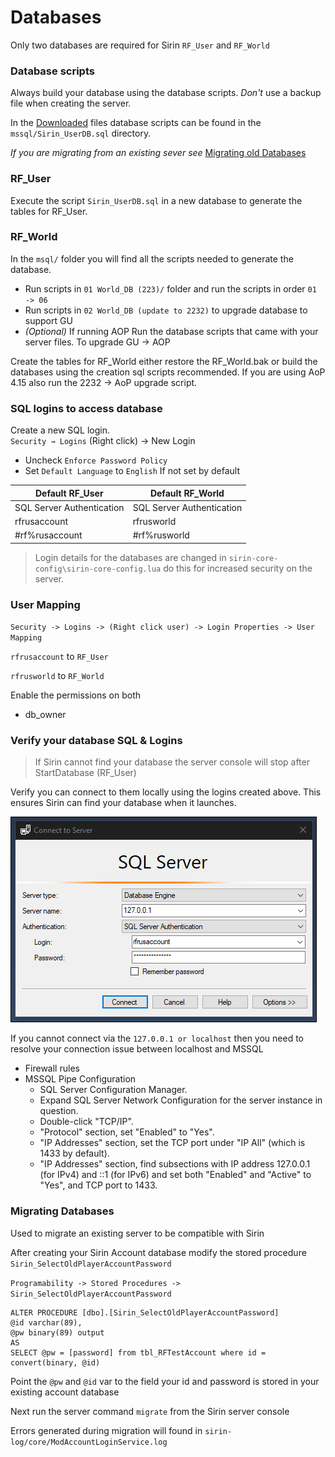 # Databases
Only two databases are required for Sirin `RF_User` and `RF_World`

### Database scripts
Always build your database using the database scripts. _Don't_ use a backup file when creating the server.

In the [Downloaded](quickstart) files database scripts can be found in the `mssql/Sirin_UserDB.sql` directory.

_If you are migrating from an existing sever see_ [Migrating old Databases](databases#migrating-databases)

### RF_User 
Execute the script `Sirin_UserDB.sql` in a new database to generate the tables for RF_User.

### RF_World 
In the `msql/` folder you will find all the scripts needed to generate the database. 

* Run scripts in `01 World_DB (223)/` folder and run the scripts in order `01 -> 06`
* Run scripts in `02 World_DB (update to 2232)` to upgrade database to support GU
* _(Optional)_ If running AOP Run the database scripts that came with your server files. To upgrade GU -> AOP

Create the tables for RF_World either restore the RF_World.bak or build the databases using the creation sql scripts recommended.  If you are using AoP 4.15 also run the 2232 → AoP  upgrade script.

### SQL logins to access database 
Create a new SQL login.  
`Security → Logins` (Right click) -> New Login 

- Uncheck `Enforce Password Policy`
- Set `Default Language` to `English` If not set by default

| Default RF_User | Default RF_World |
| ------- |----------|
| SQL Server Authentication | SQL Server Authentication |
| rfrusaccount | rfrusworld |
| #rf%rusaccount | #rf%rusworld |

> Login details for the databases are changed in  `sirin-core-config\sirin-core-config.lua` do this for increased security on the server.

### User Mapping
`Security -> Logins -> (Right click user) -> Login Properties -> User Mapping`

`rfrusaccount` to `RF_User` 

`rfrusworld` to `RF_World`

Enable the permissions on both
- db_owner

### Verify your database SQL & Logins

> If Sirin cannot find your database the server console will stop after StartDatabase (RF_User)

Verify you can connect to them locally using the logins created above. 
This ensures Sirin can find your database when it launches.

<img style="border:1px solid black" src="img/db_verifysql.png"/>

If you cannot connect via the `127.0.0.1 or localhost` then you need to resolve your connection issue between localhost and MSSQL

* Firewall rules
* MSSQL Pipe Configuration
    * SQL Server Configuration Manager.
    * Expand SQL Server Network Configuration for the server instance in question.
    * Double-click "TCP/IP".
    * "Protocol" section, set "Enabled" to "Yes".
    * "IP Addresses" section, set the TCP port under "IP All" (which is 1433 by default).
    * "IP Addresses" section, find subsections with IP address 127.0.0.1 (for IPv4) and ::1 (for IPv6) and set both "Enabled" and "Active" to "Yes", and TCP port to 1433.

### Migrating Databases
Used to migrate an existing server to be compatible with Sirin

After creating your Sirin Account database modify the stored procedure `Sirin_SelectOldPlayerAccountPassword` 

`Programability -> Stored Procedures -> Sirin_SelectOldPlayerAccountPassword`

```mssql
ALTER PROCEDURE [dbo].[Sirin_SelectOldPlayerAccountPassword]
@id varchar(89),
@pw binary(89) output
AS
SELECT @pw = [password] from tbl_RFTestAccount where id = convert(binary, @id)
```

Point the `@pw` and `@id` var to the field your id and password is stored in your existing account database

Next run the server command `migrate` from the Sirin server console

Errors generated during migration will found in `sirin-log/core/ModAccountLoginService.log`



